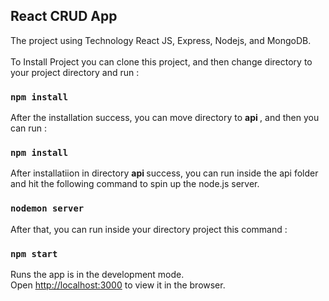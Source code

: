 ## React CRUD App

The project using Technology React JS, Express, Nodejs, and MongoDB.
<br><br>
To Install Project you can clone this project, and then change directory to your project directory and run : 
### `npm install`

After the installation success, you can move directory to <b> api </b> , and then you can run :
### `npm install`

After installatiion in directory <b> api </b> success, you can run inside the api folder and hit the following command to spin up the node.js server.
### `nodemon server`

After that, you can run inside your directory project this command :  
### `npm start`
Runs the app is in the development mode.<br>
Open [http://localhost:3000](http://localhost:3000) to view it in the browser.


